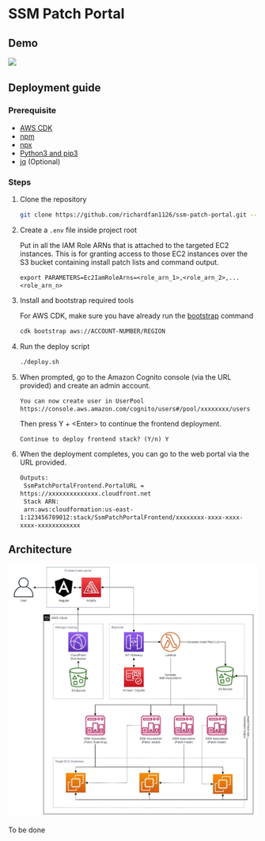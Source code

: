 # SSM Patch Portal



## Demo

![](https://github.com/richardfan1126/ssm-patch-portal/raw/master/docs/demo.gif)

## Deployment guide

### Prerequisite

* [AWS CDK](https://docs.aws.amazon.com/cdk/v2/guide/getting_started.html#getting_started_install)
* [npm](https://nodejs.org/en/download/)
* [npx](https://www.npmjs.com/package/npx)
* [Python3 and pip3](https://www.python.org/downloads/)
* [jq](https://stedolan.github.io/jq/download/) (Optional)

### Steps

1. Clone the repository

   ```bash
   git clone https://github.com/richardfan1126/ssm-patch-portal.git --recurse-submodules
   ```

1. Create a `.env` file inside project root

   Put in all the IAM Role ARNs that is attached to the targeted EC2 instances. This is for granting access to those EC2 instances over the S3 bucket containing install patch lists and command output.

   ```
   export PARAMETERS=Ec2IamRoleArns=<role_arn_1>,<role_arn_2>,...<role_arn_n>
   ```

1. Install and bootstrap required tools

   For AWS CDK, make sure you have already run the [bootstrap](https://docs.aws.amazon.com/cdk/v2/guide/getting_started.html#getting_started_bootstrap) command

   ```bash
   cdk bootstrap aws://ACCOUNT-NUMBER/REGION
   ```

1. Run the deploy script
   ```bash
   ./deploy.sh
   ```

1. When prompted, go to the Amazon Cognito console (via the URL provided) and create an admin account.

   ```
   You can now create user in UserPool https://console.aws.amazon.com/cognito/users#/pool/xxxxxxxx/users
   ```

   Then press Y + \<Enter\> to continue the frontend deployment.

   ```
   Continue to deploy frontend stack? (Y/n) Y
   ```

1. When the deployment completes, you can go to the web portal via the URL provided.

   ```
   Outputs:
    SsmPatchPortalFrontend.PortalURL = https://xxxxxxxxxxxxxx.cloudfront.net
    Stack ARN:
    arn:aws:cloudformation:us-east-1:123456789012:stack/SsmPatchPortalFrontend/xxxxxxxx-xxxx-xxxx-xxxx-xxxxxxxxxxxx
   ```

## Architecture

![](https://raw.githubusercontent.com/richardfan1126/ssm-patch-portal/master/docs/architecture.jpg)

To be done
